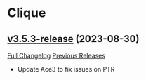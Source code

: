 # Clique

## [v3.5.3-release](https://github.com/jnwhiteh/Clique/tree/v3.5.3-release) (2023-08-30)
[Full Changelog](https://github.com/jnwhiteh/Clique/compare/v3.5.2-release...v3.5.3-release) [Previous Releases](https://github.com/jnwhiteh/Clique/releases)

- Update Ace3 to fix issues on PTR  
